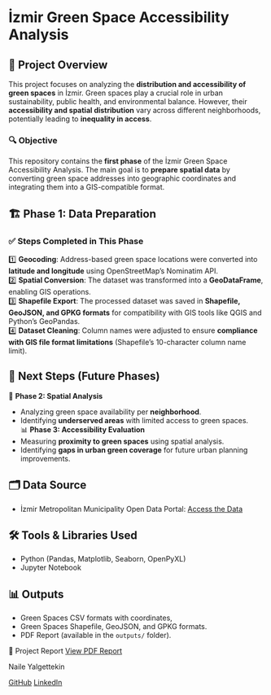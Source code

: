 # İzmir Green Space Accessibility Analysis  

## 📌 Project Overview  
This project focuses on analyzing the **distribution and accessibility of green spaces** in İzmir. Green spaces play a crucial role in urban sustainability, public health, and environmental balance. However, their **accessibility and spatial distribution** vary across different neighborhoods, potentially leading to **inequality in access**.  

### **🔍 Objective**  
This repository contains the **first phase** of the İzmir Green Space Accessibility Analysis. The main goal is to **prepare spatial data** by converting green space addresses into geographic coordinates and integrating them into a GIS-compatible format.  

## 🏗 **Phase 1: Data Preparation**
### **✅ Steps Completed in This Phase**  
1️⃣ **Geocoding**: Address-based green space locations were converted into **latitude and longitude** using OpenStreetMap’s Nominatim API.  
2️⃣ **Spatial Conversion**: The dataset was transformed into a **GeoDataFrame**, enabling GIS operations.  
3️⃣ **Shapefile Export**: The processed dataset was saved in **Shapefile, GeoJSON, and GPKG formats** for compatibility with GIS tools like QGIS and Python’s GeoPandas.  
4️⃣ **Dataset Cleaning**: Column names were adjusted to ensure **compliance with GIS file format limitations** (Shapefile’s 10-character column name limit).  

## 🎯 **Next Steps (Future Phases)**
🚀 **Phase 2: Spatial Analysis**  
- Analyzing green space availability per **neighborhood**.  
- Identifying **underserved areas** with limited access to green spaces.  
📊 **Phase 3: Accessibility Evaluation**  
- Measuring **proximity to green spaces** using spatial analysis.  
- Identifying **gaps in urban green coverage** for future urban planning improvements.  

## 🗂️ Data Source
- İzmir Metropolitan Municipality Open Data Portal: [Access the Data](https://acikveri.bizizmir.com/en/dataset/kuzey-guney-alani-park-sayilari)

## 🛠️ Tools & Libraries Used
- Python (Pandas, Matplotlib, Seaborn, OpenPyXL)
- Jupyter Notebook

## 📊 Outputs
- Green Spaces CSV formats with coordinates,
- Green Spaces Shapefile, GeoJSON, and GPKG formats.
- PDF Report (available in the `outputs/` folder).

📄 Project Report
[View PDF Report](https://github.com/yalgettekin/izmir-green-space-analysis/blob/main/outputs/geocoding_green_areas.pdf)

Naile Yalgettekin

[GitHub](https://github.com/yalgettekin)
[LinkedIn](https://www.linkedin.com/in/naile-yalgettekin-2b8a43100/)
